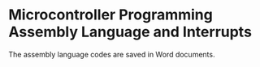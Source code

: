 # Microcontroller Programming Assembly Language and Interrupts
 The assembly language codes are saved in Word documents.
